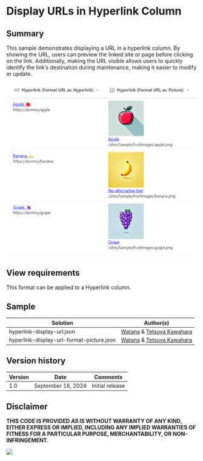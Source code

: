# Display URLs in Hyperlink Column

## Summary

This sample demonstrates displaying a URL in a hyperlink column. By showing the URL, users can preview the linked site or page before clicking on the link. Additionally, making the URL visible allows users to quickly identify the link’s destination during maintenance, making it easier to modify or update.

![screenshot of the sample](./assets/screenshot.png)

## View requirements

This format can be applied to a Hyperlink column.

## Sample

Solution|Author(s)
--------|---------
hyperlink-display-url.json | [Watana](https://github.com/watana2) & [Tetsuya Kawahara](https://github.com/tecchan1107)
hyperlink-display-url-format-picture.json | [Watana](https://github.com/watana2) & [Tetsuya Kawahara](https://github.com/tecchan1107)

## Version history

Version |Date            |Comments
--------|----------------|--------
1.0     |September 16, 2024 |Initial release

## Disclaimer
**THIS CODE IS PROVIDED *AS IS* WITHOUT WARRANTY OF ANY KIND, EITHER EXPRESS OR IMPLIED, INCLUDING ANY IMPLIED WARRANTIES OF FITNESS FOR A PARTICULAR PURPOSE, MERCHANTABILITY, OR NON-INFRINGEMENT.**

<img src="https://pnptelemetry.azurewebsites.net/list-formatting/column-samples/hyperlink-display-url" />